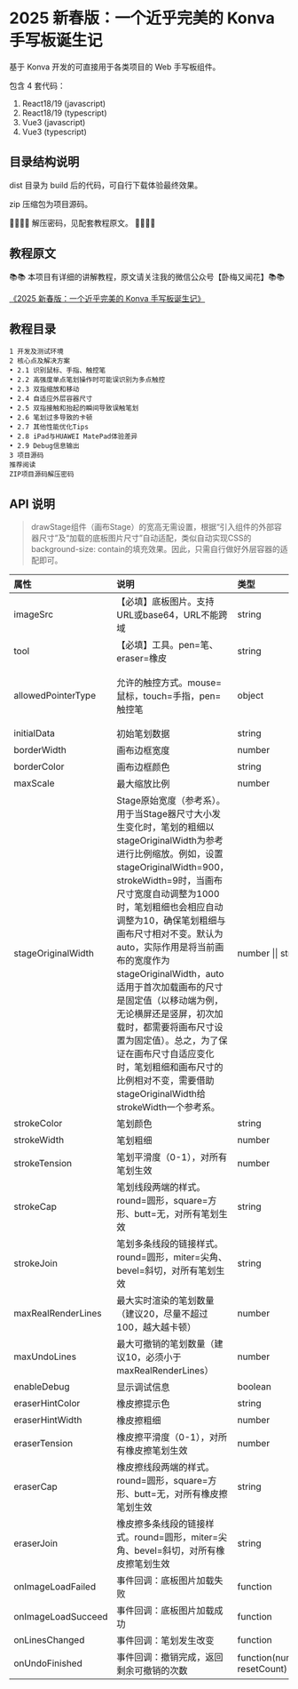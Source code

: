 # 2025 新春版：一个近乎完美的 Konva 手写板诞生记

基于 Konva 开发的可直接用于各类项目的 Web 手写板组件。

包含 4 套代码：

1. React18/19 (javascript)
2. React18/19 (typescript)
3. Vue3 (javascript)
4. Vue3 (typescript)

## 目录结构说明

dist 目录为 build 后的代码，可自行下载体验最终效果。

zip 压缩包为项目源码。

🔑🔑💖💖 解压密码，见配套教程原文。 💖💖🔑🔑

## 教程原文

📚📚 本项目有详细的讲解教程，原文请关注我的微信公众号【卧梅又闻花】📚📚

[《2025 新春版：一个近乎完美的 Konva 手写板诞生记》](https://mp.weixin.qq.com/s/1n_AGmKpSwYsMkTpgW6Bsg) 

## 教程目录

```
1 开发及测试环境
2 核心点及解决方案
• 2.1 识别鼠标、手指、触控笔
• 2.2 高强度单点笔划操作时可能误识别为多点触控
• 2.3 双指缩放和移动
• 2.4 自适应外层容器尺寸
• 2.5 双指接触和抬起的瞬间导致误触笔划
• 2.6 笔划过多导致的卡顿
• 2.7 其他性能优化Tips
• 2.8 iPad与HUAWEI MatePad体验差异
• 2.9 Debug信息输出
3 项目源码
推荐阅读
ZIP项目源码解压密码
```

## API 说明

> drawStage组件（画布Stage）的宽高无需设置，根据“引入组件的外部容器尺寸”及“加载的底板图片尺寸”自动适配，类似自动实现CSS的background-size: contain的填充效果。因此，只需自行做好外层容器的适配即可。

| 属性                 | 说明                                                                                                 | 类型                           | 默认值                                  |
| :----------------- | :---------------------------------------------------------------------------------------------------- | :--------------------------- | :-------------------------------------- |
| imageSrc           | 【必填】底板图片。支持URL或base64，URL不能跨域        | string                       |                                         |
| tool               | 【必填】工具。pen=笔、eraser=橡皮         | string           |            |
| allowedPointerType | 允许的触控方式。mouse=鼠标，touch=手指，pen=触控笔      | object       | { mouse: true, touch: true, pen: true } |
| initialData        | 初始笔划数据        | string                       | null                                    |
| borderWidth        | 画布边框宽度        | number                       | 1                                       |
| borderColor        | 画布边框颜色        | string                       | #000000                                 |
| maxScale           | 最大缩放比例        | number                       | 3                                       |
| stageOriginalWidth | Stage原始宽度（参考系）。用于当Stage器尺寸大小发生变化时，笔划的粗细以stageOriginalWidth为参考进行比例缩放。例如，设置stageOriginalWidth=900，strokeWidth=9时，当画布尺寸宽度自动调整为1000时，笔划粗细也会相应自动调整为10，确保笔划粗细与画布尺寸相对不变。默认为auto，实际作用是将当前画布的宽度作为stageOriginalWidth，auto适用于首次加载画布的尺寸是固定值（以移动端为例，无论横屏还是竖屏，初次加载时，都需要将画布尺寸设置为固定值）。总之，为了保证在画布尺寸自适应变化时，笔划粗细和画布尺寸的比例相对不变，需要借助stageOriginalWidth给strokeWidth一个参考系。 | number \|\| string           | auto                                    |
| strokeColor        | 笔划颜色           | string                       | #000000                                 |
| strokeWidth        | 笔划粗细           | number                       | 5                                       |
| strokeTension      | 笔划平滑度（0-1），对所有笔划生效            | number                        | 0.5                                     |
| strokeCap          | 笔划线段两端的样式。round=圆形，square=方形、butt=无，对所有笔划生效           | string                       | round                   |
| strokeJoin         | 笔划多条线段的链接样式。round=圆形，miter=尖角、bevel=斜切，对所有笔划生效      | string                       | round                    |
| maxRealRenderLines | 最大实时渲染的笔划数量（建议20，尽量不超过100，越大越卡顿）                     | number                       | 20                      |
| maxUndoLines       | 最大可撤销的笔划数量（建议10，必须小于maxRealRenderLines）                   | number                       | 10                       |
| enableDebug        | 显示调试信息                                                             | boolean                      | false                  |
| eraserHintColor    | 橡皮擦提示色                                                             | string                       | #b5f5ec                  |
| eraserHintWidth    | 橡皮擦粗细                                                              | number                       | 20                     |
| eraserTension      | 橡皮擦平滑度（0-1），对所有橡皮擦笔划生效                                     | number                       | 0.5                      |
| eraserCap          | 橡皮擦线段两端的样式。round=圆形，square=方形、butt=无，对所有橡皮擦笔划生效     | string                       | round                    |
| eraserJoin         | 橡皮擦多条线段的链接样式。round=圆形，miter=尖角、bevel=斜切，对所有橡皮擦笔划生效   | string                       | round                    |
| onImageLoadFailed  | 事件回调：底板图片加载失败                                                | function                     |         null           |
| onImageLoadSucceed | 事件回调：底板图片加载成功                                               | function                     |           null           |
| onLinesChanged     | 事件回调：笔划发生改变                                                  | function                     |          null             |
| onUndoFinished     | 事件回调：撤销完成，返回剩余可撤销的次数                                   | function(number: resetCount) |       null               |

